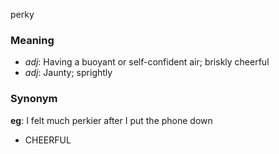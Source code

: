 perky
### Meaning
+ _adj_: Having a buoyant or self-confident air; briskly cheerful
+ _adj_: Jaunty; sprightly

### Synonym

__eg__: I felt much perkier after I put the phone down

+ CHEERFUL


